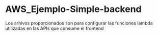# AWS_Ejemplo-Simple-backend 

Los arhivos proporcionados son para configurar las funciones 
lambda utilizadas en las APIs que consume el frontend